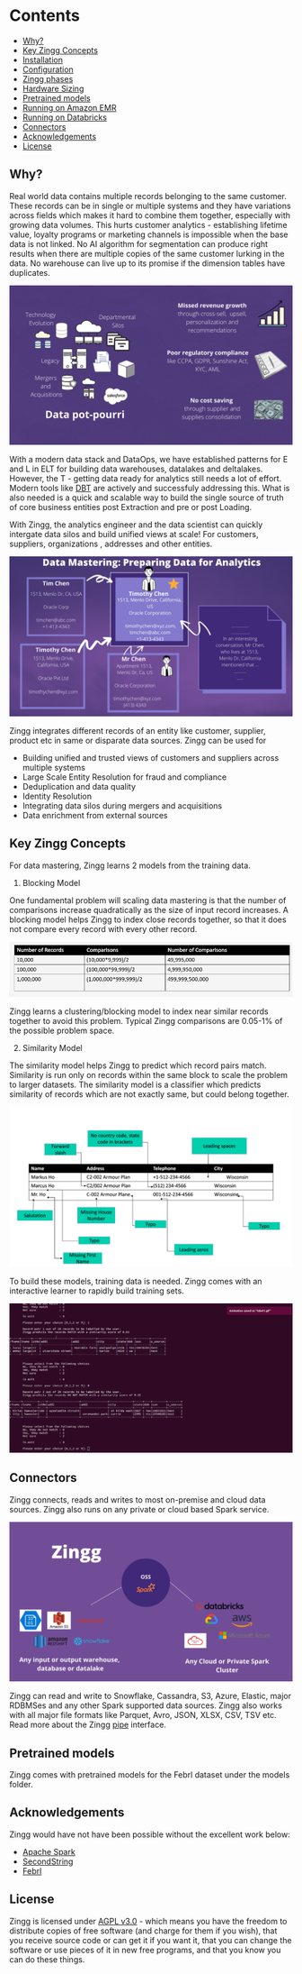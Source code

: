 # Contents
- [Why?](#why?)
- [Key Zingg Concepts](#key-zingg-concepts)
- [Installation](docs/installation.md)
- [Configuration](docs/configuration.md)
- [Zingg phases](docs/running.md)
- [Hardware Sizing](docs/hardware-sizing.md)
- [Pretrained models](#pretrained-models)
- [Running on Amazon EMR](docs/aws.md)
- [Running on Databricks](docs/databricks.md)
- [Connectors](docs/pipes.md)
- [Acknowledgements](#acknowledgements)
- [License](#license)

## Why?

Real world data contains multiple records belonging to the same customer. These records can be in single or multiple systems and they have variations across fields which makes it hard to combine them together, especially with growing data volumes. This hurts customer analytics - establishing lifetime value, loyalty programs or marketing channels is impossible when the base data is not linked. No AI algorithm for segmentation can produce right results when there are multiple copies of the same customer lurking in the data. No warehouse can live up to its promise if the dimension tables have duplicates. 

![data silos](assets/dataSilos.png)


With a modern data stack and DataOps, we have established patterns for E and L in ELT for  building data warehouses, datalakes and deltalakes. However, the T - getting data ready for analytics still needs a lot of effort. Modern tools like [DBT](https://www.getdbt.com) are actively and successfuly addressing this. What is also needed is a quick and scalable way to build the single source of truth of core business entities post Extraction and pre or post Loading. 

With Zingg, the analytics engineer and the data scientist can quickly intergate data silos and build unified views at scale! For customers, suppliers, organizations , addresses and other entities.

![# Zingg - Data Mastering At Scale with ML](/assets/dataMastering.png)


Zingg integrates different records of an entity like customer, supplier, product etc in same or disparate data sources. Zingg can be used for

- Building unified and trusted views of customers and suppliers across multiple systems
- Large Scale Entity Resolution for fraud and compliance
- Deduplication and data quality
- Identity Resolution 
- Integrating data silos during mergers and acquisitions
- Data enrichment from external sources

## Key Zingg Concepts

For data mastering, Zingg learns 2 models from the training data. 

1. Blocking Model

One fundamental problem will scaling data mastering is that the number of comparisons increase quadratically as the size of input record increases. A blocking model helps Zingg to index close records together, so that it does not compare every record with every other record. 

![Data Mastering At Scale](/assets/fuzzymatchingcomparisons.jpg)


Zingg learns a clustering/blocking model to index near similar records together to avoid this problem. Typical Zingg comparisons are 0.05-1% of the possible problem space.

2. Similarity Model 

The similarity model helps Zingg to predict which record pairs match. Similarity is run only on records within the same block to scale the problem to larger datasets. The similarity model is a classifier which predicts similarity of records which are not exactly same, but could belong together.

![Fuzzy matching comparisons](/assets/dataMatching.jpg) 

To build these models, training data is needed. Zingg comes with an interactive learner to rapidly build training sets. 

![Shows records and asks user to mark yes, no, cant say on the cli.](assets/label2.gif) 

## Connectors

Zingg connects, reads and writes to most on-premise and cloud data sources. Zingg also runs on any private or cloud based Spark service. 

![zinggConnectors](assets/zinggOSS.png)


Zingg can read and write to Snowflake, Cassandra, S3, Azure, Elastic, major RDBMSes and any other Spark supported data sources. Zingg also works with all major file formats like Parquet, Avro, JSON, XLSX, CSV, TSV etc. Read more about the Zingg [pipe](docs/pipes.md) interface.  


## Pretrained models

Zingg comes with pretrained models for the Febrl dataset under the models folder.

## Acknowledgements

Zingg would have not have been possible without the excellent work below:
- [Apache Spark](https://spark.apache.org)
- [SecondString](http://secondstring.sourceforge.net/)
- [Febrl](http://users.cecs.anu.edu.au/~Peter.Christen/Febrl/febrl-0.3/febrldoc-0.3/)

## License

Zingg is licensed under [AGPL v3.0](https://www.gnu.org/licenses/agpl-3.0.en.html) - which means you have the freedom to distribute copies of free software (and charge for them if you wish), that you receive source code or can get it if you want it, that you can change the software or use pieces of it in new free programs, and that you know you can do these things.

